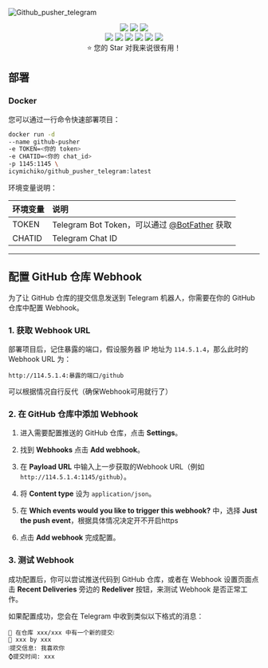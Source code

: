![Github_pusher_telegram](https://socialify.git.ci/IcyBlue17/Github_pusher_telegram/image?description=1&descriptionEditable=%E9%85%8D%E5%90%88%20Github%20Webhook%20%E5%AE%9E%E7%8E%B0%E4%BB%93%E5%BA%93%20Commit%20%E6%B6%88%E6%81%AF%E7%9A%84%E6%8E%A8%E9%80%81%20Telegram%20%E6%9C%BA%E5%99%A8%E4%BA%BA&forks=1&issues=1&language=1&name=1&owner=1&pattern=Circuit%20Board&pulls=1&stargazers=1&theme=Light)

<p align="center">
  <img
    src="https://img.shields.io/github/last-commit/IcyBlue17/Github_pusher_telegram.svg?style=flat-square"
  />
  <img
    src="https://img.shields.io/github/issues-pr-closed/IcyBlue17/Github_pusher_telegram.svg?style=flat-square"
  />
  <img
    src="https://img.shields.io/github/commit-activity/w/IcyBlue17/Github_pusher_telegram?style=flat-square"
  />
  <br />
  <img
    src="https://img.shields.io/github/languages/code-size/IcyBlue17/Github_pusher_telegram.svg?style=flat-square"
  />
  <img
    src="https://img.shields.io/github/repo-size/IcyBlue17/Github_pusher_telegram?style=flat-square"
  />
  <img
    src="https://img.shields.io/github/languages/count/IcyBlue17/Github_pusher_telegram?style=flat-square"
  />
  <img
    src="https://img.shields.io/github/languages/top/IcyBlue17/Github_pusher_telegram?style=flat-square"
  />
  <img
    src="https://img.shields.io/github/issues/IcyBlue17/Github_pusher_telegram?style=flat-square"
  />
  <img
    src="https://img.shields.io/github/issues-closed-raw/IcyBlue17/Github_pusher_telegram?style=flat-square"
  />
  <br />
  ⭐️ 您的 Star 对我来说很有用！
</p>

## 部署

### Docker

您可以通过一行命令快速部署项目：

```bash
docker run -d
--name github-pusher
-e TOKEN=<你的 token>
-e CHATID=<你的 chat_id>
-p 1145:1145 \
icymichiko/github_pusher_telegram:latest
```

环境变量说明：

| 环境变量 | 说明                                                                   |
| :------- | :--------------------------------------------------------------------- |
| TOKEN    | Telegram Bot Token，可以通过 [@BotFather](https://t.me/BotFather) 获取  |
| CHATID   | Telegram Chat ID                                                       |


---

## 配置 GitHub 仓库 Webhook

为了让 GitHub 仓库的提交信息发送到 Telegram 机器人，你需要在你的 GitHub 仓库中配置 Webhook。

### 1. 获取 Webhook URL

部署项目后，记住暴露的端口，假设服务器 IP 地址为 `114.5.1.4`，那么此时的 Webhook URL 为：

```
http://114.5.1.4:暴露的端口/github
```


  可以根据情况自行反代（确保Webhook可用就行了）
### 2. 在 GitHub 仓库中添加 Webhook

1. 进入需要配置推送的 GitHub 仓库，点击 **Settings**。

2. 找到 **Webhooks** 点击 **Add webhook**。

3. 在 **Payload URL** 中输入上一步获取的Webhook URL（例如 `http://114.5.1.4:1145/github`）。

4. 将 **Content type** 设为 `application/json`。

5. 在 **Which events would you like to trigger this webhook?** 中，选择 **Just the push event**，根据具体情况决定开不开启https

6. 点击 **Add webhook** 完成配置。

### 3. 测试 Webhook

成功配置后，你可以尝试推送代码到 GitHub 仓库，或者在 Webhook 设置页面点击 **Recent Deliveries** 旁边的 **Redeliver** 按钮，来测试 Webhook 是否正常工作。

如果配置成功，您会在 Telegram 中收到类似以下格式的消息：

```
🔨 在仓库 xxx/xxx 中有一个新的提交❕
📖 xxx by xxx
❕提交信息: 我喜欢你
⌚️提交时间: xxx
```


